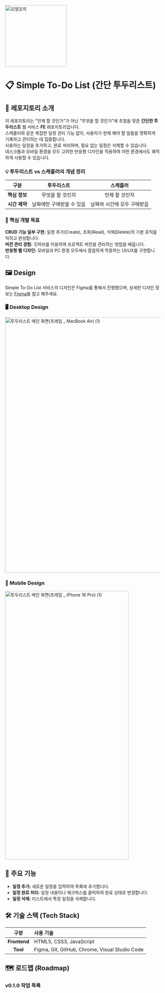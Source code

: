 <img width="200" height="200" alt="오뎅꼬치" src="https://github.com/user-attachments/assets/a0d4ffb9-b47b-4d5d-ba7a-e252a801ec6f" />

# 📋 Simple To-Do List (간단 투두리스트)

## 🌟 레포지토리 소개
이 레포지토리는 "언제 할 것인가"가 아닌 "무엇을 할 것인가"에 초점을 맞춘 **간단한 투두리스트** 웹 서비스 **FE** 레포지토리입니다.   
스케줄러와 같은 복잡한 일정 관리 기능 없이, 사용자가 현재 해야 할 일들을 명확하게 기록하고 관리하는 데 집중합니다.   
사용자는 일정을 추가하고, 완료 처리하며, 필요 없는 일정은 삭제할 수 있습니다.   
데스크톱과 모바일 환경을 모두 고려한 반응형 디자인을 적용하여 어떤 환경에서도 쾌적하게 사용할 수 있습니다.

### 💡 투두리스트 vs 스케줄러의 개념 정리
| 구분 | 투두리스트 | 스케줄러 |
| :---: | :---: | :---: |
| **핵심 정보** | 무엇을 할 것인지 | 언제 할 것인지 |
| **시간 제약** | 날짜에만 구애받을 수 있음 | 날짜와 시간에 모두 구애받음 |

### 🥅 핵심 개발 목표
**CRUD 기능 일부 구현:​** 일정 추가(Create), 조회(Read), 삭제(Delete)의 기본 로직을 익히고 완성합니다.   
**버전 관리 경험:** 깃허브를 이용하여 프로젝트 버전을 관리하는 방법을 배웁니다.   
**반응형 웹 디자인:** 모바일과 PC 환경 모두에서 깔끔하게 작동하는 UI/UX를 구현합니다.   

## 🖼️ Design
Simple To-Do List 서비스의 디자인은 Figma를 통해서 진행했으며, 상세한 디자인 정보는 [Figma](https://www.figma.com/design/gjvI7c86djUA8cgDnukgwu/%ED%88%AC%EB%91%90%EB%A6%AC%EC%8A%A4%ED%8A%B8-%EC%9B%90%ED%8E%98%EC%9D%B4%EC%A7%80-?node-id=0-1&p=f&t=J5WyC0INtw0Hwe5A-0)를 참고 해주세요.

### 🖥️ Desktop Design
<img width="1280" height="832" alt="투두리스트 메인 화면(프레임 _ MacBook Air) (1)" src="https://github.com/user-attachments/assets/5dff7d20-4880-43f4-a620-df7a01b41cd4" />

### 📱 Mobile Design
<img width="402" height="874" alt="투두리스트 메인 화면(프레임 _ iPhone 16 Pro) (1)" src="https://github.com/user-attachments/assets/95b7e65f-115c-4c25-894a-1323f15d05ca" />

## 🚀 주요 기능
* **일정 추가:** 새로운 일정을 입력하여 목록에 추가합니다.
* **일정 완료 처리:** 일정 내용이나 체크박스를 클릭하여 완료 상태로 변경합니다.
* **일정 삭제:** 리스트에서 특정 일정을 삭제합니다.

## 🛠️ 기술 스택 (Tech Stack)
| 구분 | 사용 기술 |
| :---: | :--- |
| **Frontend** | HTML5, CSS3, JavaScript |
| **Tool** | Figma, Git, GitHub, Chrome, Visual Studio Code |

## 🗺️ 로드맵 (Roadmap)

### v0.1.0 작업 목록
